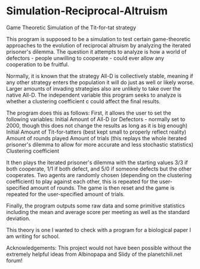 # Simulation-Reciprocal-Altruism
Game Theoretic Simulation of the Tit-for-tat strategy

This program is supposed to be a simulation to test certain game-theoretic approaches to the evolution of reciprocal altruism by analyzing the iterated prisoner's dilemma.
The question it attempts to analyze is how a world of defectors - people unwilling to cooperate - could ever allow any cooperation to be fruitful.

Normally, it is known that the strategy All-D is collectively stable, meaning if any other strategy enters the population it will do just as well or likely worse. 
Larger amounts of invading strategies also are unlikely to take over the native All-D. The independent variable this program seeks to analyze is whether a clustering coefficient c could affect the final results. 

The program does this as follows:
First, it allows the user to set the following variables:
Initial Amount of All-D (or Defectors - normally set to 2000, though this does not change the results as long as it is big enough)
Initial Amount of Tit-for-tatters (best kept small to properly reflect reality)
Amount of rounds played
Amount of trials (this replays the whole iterated prisoner's dilemma to allow for more accurate and less stochastic statistics)
Clustering coefficient

It then plays the iterated prisoner's dilemma with the starting values 3/3 if both cooperate, 1/1 if both defect, and 5/0 if someone defects but the other cooperates.
Two agents are randomly chosen (depending on the clustering coefficient) to play against each other, this is repeated for the user-specified amount of rounds.
The game is then reset and the game is repeated for the user-specified amount of trials.

Finally, the program outputs some raw data and some primitive statistics including the mean and average score per meeting as well as the standard deviation.

This theory is one I wanted to check with a program for a biological paper I am writing for school.


Acknowledgements:
This project would not have been possible without the extremely helpful ideas from Albinopapa and Slidy of the planetchili.net forum!
